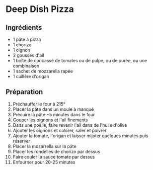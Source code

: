# Deep Dish Pizza

## Ingrédients

* 1 pâte à pizza
* 1 chorizo
* 1 oignon
* 2 gousses d'ail
* 1 boîte de concassé de tomates ou de pulpe, ou de purée, ou une combinaison
* 1 sachet de mozzarella rapée
* 1 cuillère d'origan

## Préparation

1. Préchauffer le four à 215°
2. Placer la pâte dans un moule à manqué
3. Précuire la pâte ~5 minutes dans le four
4. Couper les oignons et l'ail finements
5. Dans une poëlle, faire revenir l'ail dans de l'huile d'olive
6. Ajouter les oignons et colorer, saler et poivrer
7. Ajouter la tomate, l'origan et laisser mijoter quelques minutes puis réserver
8. Placer la mozarrella sur la pâte
9. Placer les rondelles de chorizo par dessus
10. Faire couler la sauce tomate par dessus
11. Enfourner pour 20-25 minutes
